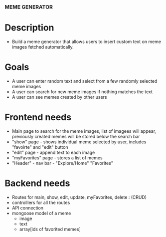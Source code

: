 ### MEME GENERATOR

# Description
- Build a meme generator that allows users to insert custom text on meme images fetched automatically.

# Goals
- A user can enter random text and select from a few randomly selected meme images
- A user can search for new meme images if nothing matches the text
- A user can see memes created by other users

# Frontend needs
 - Main page to search for the meme images, list of imagees will appear, previously created memes will be stored below the search bar
 - "show" page - shows individual meme selected by user, includes "favoirte" and "edit" button
 - "edit" page - append text to each image
 - "myFavorites" page - stores a list of memes
 - "Header" - nav bar - "Explore/Home" "Favorites"

 # Backend needs 
  - Routes for main, show, edit, update, myFavorites, delete : (CRUD)
  - controlllers for all the routes
  - API connection
  - mongoose model of a meme
    - image
    - text
    - array[ids of favorited memes]
